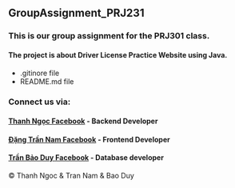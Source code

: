## GroupAssignment_PRJ231
### This is our group assignment for the PRJ301 class. 
#### The project is about Driver License Practice Website using Java.

* .gitinore file
* README.md file

### Connect us via: 
#### [Thanh Ngọc Facebook](https://www.facebook.com/ThanhNgoc542001) - Backend Developer
#### [Đặng Trần Nam Facebook](https://www.facebook.com/TranNam1706) - Frontend Developer
#### [Trần Bảo Duy Facebook](https://www.facebook.com/heniken153) - Database developer
© Thanh Ngoc & Tran Nam & Bao Duy
